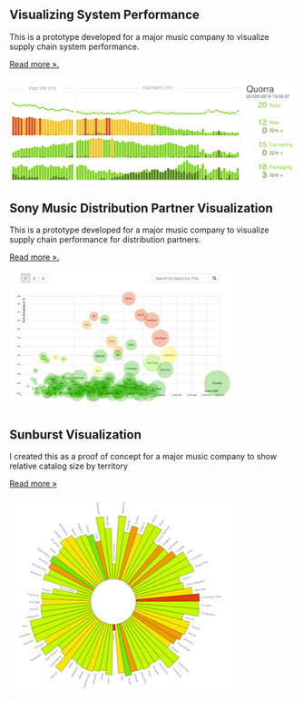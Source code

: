 
## Visualizing System Performance

This is a prototype developed for a major music company to visualize supply chain system performance.

[Read more &#187;.](/timeseries)

![Timeseries](/timeseries/timeseries-sm.gif)


## Sony Music Distribution Partner Visualization

This is a prototype developed for a major music company to visualize supply chain performance for distribution partners. 

[Read more &#187;.](/partnerviz)

![Sunburst](/partnerviz/partnerviz-sm.gif)


## Sunburst Visualization

I created this as a proof of concept for a major music company to show relative catalog size by territory 

[Read more &#187;](/sunburst)

![Sunburst](/sunburst/sunburst-sm.gif)






